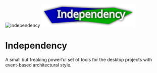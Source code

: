 ![Independency]("./logo.svg")
<img src="./logo.svg">

# Independency
A small but freaking powerful set of tools for the desktop projects with event-based architectural style.
